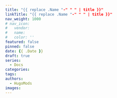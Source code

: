 ```yaml
---
title: "{{ replace .Name "-" " " | title }}"
linkTitle: "{{ replace .Name "-" " " | title }}"
nav_weight: 1000
# nav_icon:
#   vendor: 
#   name: 
#   color: ''
featured: false
pinned: false
date: {{ .Date }}
draft: true
series:
  - Docs
categories:
tags:
authors:
  - HugoMods
images:
---
```


<!--more-->
